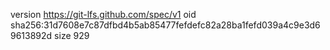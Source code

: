 version https://git-lfs.github.com/spec/v1
oid sha256:31d7608e7c87dfbd4b5ab85477fefdefc82a28ba1fefd039a4c9e3d69613892d
size 929
